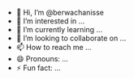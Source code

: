 - 👋 Hi, I’m @berwachanisse
- 👀 I’m interested in ...
- 🌱 I’m currently learning ...
- 💞️ I’m looking to collaborate on ...
- 📫 How to reach me ...
- 😄 Pronouns: ...
- ⚡ Fun fact: ...

<!---
berwachanisse/berwachanisse is a ✨ special ✨ repository because its `README.md` (this file) appears on your GitHub profile.
You can click the Preview link to take a look at your changes.
--->
